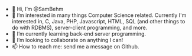 - 👋 Hi, I’m @SamBehm
- 👀 I’m interested in many things Computer Science related. Currently I'm interested in, C, Java, PHP, Javascript, HTML, SQL (and other things to do with RDBMS), server-client programming, and more.
- 🌱 I’m currently learning back-end server programming.
- 💞️ I’m looking to collaborate on anything I can!
- 📫 How to reach me: send me a message on Github.

<!---
SamBehm/SamBehm is a ✨ special ✨ repository because its `README.md` (this file) appears on your GitHub profile.
You can click the Preview link to take a look at your changes.
--->
